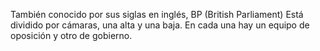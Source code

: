 También conocido por sus siglas en inglés, BP (British Parliament)
Está dividido por cámaras, una alta y una baja. En cada una hay un equipo de oposición y otro de gobierno.

